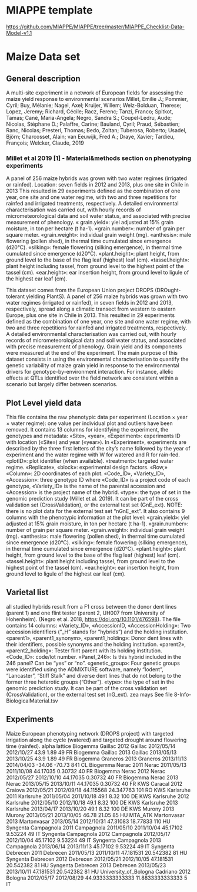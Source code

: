 # MIAPPE template
https://github.com/MIAPPE/MIAPPE/tree/master/MIAPPE_Checklist-Data-Model-v1.1




# Maize Data set

## General description
A multi-site experiment in a network of European fields for assessing the maize yield response to environmental scenarios
Millet, Emilie J.; Pommier, Cyril; Buy, Mélanie; Nagel, Axel; Kruijer, Willem; Welz-Bolduan, Therese; Lopez, Jeremy; Richard, Cécile; Racz, Ferenc; Tanzi, Franco; Spitkot, Tamas; Canè, Maria-Angela; Negro, Sandra S.; Coupel-Ledru, Aude; Nicolas, Stéphane D.; Palaffre, Carine; Bauland, Cyril; Praud, Sébastien; Ranc, Nicolas; Presterl, Thomas; Bedo, Zoltan; Tuberosa, Roberto; Usadel, Björn; Charcosset, Alain; van Eeuwijk, Fred A.; Draye, Xavier; Tardieu, François; Welcker, Claude, 2019


### Millet et al 2019 [1] - Material&methods section on phenotyping experiments

A panel of 256 maize hybrids was grown with two water regimes (irrigated or rainfed). 
Location: seven fields in 2012 and 2013, plus one site in Chile in 2013
This resulted in 29 experiments defined as the combination of one year, one site and one water regime, with two and three repetitions for rainfed and irrigated treatments, respectively. 
A detailed environmental characterisation was carried out, with hourly records of micrometeorological data and soil water status, and associated with precise measurement of phenology.
« grain.yield»: yiel adjusted at 15% grain moisture, in ton per hectare (t ha-1). «grain.number»: number of grain per square meter. «grain.weight»: individual grain weight (mg). «anthesis»: male flowering (pollen shed), in thermal time cumulated since emergence (d20°C). «silking»: female flowering (silking emergence), in thermal time cumulated since emergence (d20°C). «plant.height»: plant height, from ground level to the base of the flag leaf (highest) leaf (cm). «tassel.height»: plant height including tassel, from ground level to the highest point of the tassel (cm). «ear.height»: ear insertion height, from ground level to ligule of the highest ear leaf (cm).

This dataset comes from the European Union project DROPS (DROught-tolerant yielding PlantS). A panel of 256 maize hybrids was grown with two water regimes (irrigated or rainfed), in seven fields in 2012 and 2013, respectively, spread along a climatic transect from western to eastern Europe, plus one site in Chile in 2013. This resulted in 29 experiments defined as the combination of one year, one site and one water regime, with two and three repetitions for rainfed and irrigated treatments, respectively. A detailed environmental characterisation was carried out, with hourly records of micrometeorological data and soil water status, and associated with precise measurement of phenology. Grain yield and its components were measured at the end of the experiment. The main purpose of this dataset consists in using the environmental characterisation to quantify the genetic variability of maize grain yield in response to the environmental drivers for genotype-by-environment interaction. For instance, allelic effects at QTLs identified over the field network are consistent within a scenario but largely differ between scenarios.

## Plot Level yield data
This file contains the raw phenotypic data per experiment (Location × year × water regime): one value per individual plot and outliers have been removed. It contains 13 columns for identifying the experiment, the genotypes and metadata: «Site», «year», «Experiment»: experiments ID with location («Site») and year («year»). In «Experiment», experiments are described by the three first letters of the city’s name followed by the year of experiment and the water regime with W for watered and R for rain-fed. «plotID»: plot identifier (when available). «treatment»: targeted water regime. «Replicate», «block»: experimental design factors. «Row,» «Column»: 2D coordinates of each plot. «Code_ID», «Variety_ID», «Accession»: three genotype ID where «Code_ID» is a project code of each genotype, «Variety_ID» is the name of the parental accession and «Accession» is the project name of the hybrid. «type»: the type of set in the genomic prediction study (Millet et al. 2019). It can be part of the cross validation set (CrossValidation), or the external test set (GnE_ext). NOTE: there is no plot data for the external test set “nGnE_ext”. It also contains 9 columns with the phenotypic information at the plot level: «grain.yield»: yiel adjusted at 15% grain moisture, in ton per hectare (t ha-1). «grain.number»: number of grain per square meter. «grain.weight»: individual grain weight (mg). «anthesis»: male flowering (pollen shed), in thermal time cumulated since emergence (d20°C). «silking»: female flowering (silking emergence), in thermal time cumulated since emergence (d20°C). «plant.height»: plant height, from ground level to the base of the flag leaf (highest) leaf (cm). «tassel.height»: plant height including tassel, from ground level to the highest point of the tassel (cm). «ear.height»: ear insertion height, from ground level to ligule of the highest ear leaf (cm).


## Varietal list
all studied hybrids result from a F1 cross between the donor dent lines (parent 1) and one flint tester (parent 2, UH007 from University of Hohenheim). (Negro et al. 2018, https://doi.org/10.1101/476598). The file contains 14 columns: «Variety_ID», «AccessionID, «AccessionHolding»: Two accession identifiers (“_H” stands for “hybrids”) and the holding institution. «parent1», «parent1_synonym», «parent1_holding»: Donor dent lines with their identifiers, possible synonyms and the holding institution. «parent2», «parent2_holding»: Tester flint parent with its holding institution. «Code_ID»: code/lot number. «Panel_246»: Is this hybrid included in the 246 panel? Can be “yes” or “no”. «genetic_group»: Four genetic groups were identified using the ADMIXTURE software, namely “Iodent”, “Lancaster”, “Stiff Stalk” and diverse dent lines that do not belong to the former three heterotic groups (“Other”). «type»: the type of set in the genomic prediction study. It can be part of the cross validation set (CrossValidation), or the external test set (nG_ext).
zea mays
See file 8-Info-BiologicalMaterial.tsv


## Experiments
Maize European phenotyping network (DROPS project) with targeted irrigation along the cycle (watered) and targeted drought around flowering time (rainfed). 
alpha lattice
Biogemma Gaillac 2012	Gaillac	2012/05/14	2012/10/27	43.9	1.89	49	FR
Biogemma Gaillac 2013	Gaillac	2013/05/13	2013/10/25	43.9	1.89	49	FR
Biogemma Graneros 2013	Graneros	2013/11/13	2014/04/03	-34.06	-70.73	841	CL
Biogemma Nerac 2011	Nerac	2011/05/13	2011/10/08	44.17035	0.30732	40	FR
Biogemma Nerac 2012	Nerac	2012/05/27	2012/10/10	44.17035	0.30732	40	FR
Biogemma Nerac 2013	Nerac	2013/05/15	2013/10/11	44.17035	0.30732	40	FR
KWS Caracal 2012	Craiova	2012/05/21	2012/09/18	44.115568	24.347763	101	RO
KWS Karlsruhe 2011	Karlsruhe	2011/05/04	2011/10/18	49.1	8.32	100	DE
KWS Karlsruhe 2012	Karlsruhe	2012/05/10	2012/10/18	49.1	8.32	100	DE
KWS Karlsruhe 2013	Karlsruhe	2013/04/17	2013/10/20	49.1	8.32	100	DE
KWS Murony 2013	Murony	2013/05/21	2013/10/05	46.78	21.05	85	HU
MTA_ATK Martonvasar 2013	Martonvasar	2013/05/14	2012/10/31	47.31083	18.77833	110	HU
Syngenta Campagnola 2011	Campagnola	2011/05/10	2011/10/04	45.17102	9.53224	49	IT
Syngenta Campagnola 2012	Campagnola	2012/05/17	2012/10/04	45.17102	9.53224	49	IT
Syngenta Campagnola 2013	Campagnola	2013/06/14	2013/11/13	45.17102	9.53224	49	IT
Syngenta Debrecen 2011	Debrecen	2011/05/13	2011/10/11	47.181531	20.542382	81	HU
Syngenta Debrecen 2012	Debrecen	2012/05/21	2012/10/05	47.181531	20.542382	81	HU
Syngenta Debrecen 2013	Debrecen	2013/05/23	2013/10/11	47.181531	20.542382	81	HU
University_of_Bologna Cadriano 2012	Bologna	2012/05/17	2012/08/29	44.9333333333333	11.8833333333333	5	IT
